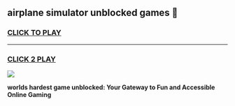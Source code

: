 
## airplane simulator unblocked games 👋
<h3>
<a href="https://premium.freeplayer.one?title=airplane_simulator_unblocked_games&ref=13F">CLICK TO PLAY</a></h3>
<hr>

<h3>
<a href="https://premium.freeplayer.one?title=airplane_simulator_unblocked_games&ref=13F">CLICK 2 PLAY</a>
  
</h3>

<a href="https://premium.freeplayer.one?title=airplane_simulator_unblocked_games&ref=12F/"><img src="https://clearcache.store/games.png"></a>


**worlds hardest game unblocked: Your Gateway to Fun and Accessible Online Gaming**
